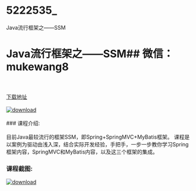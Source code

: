 # 5222535_
Java流行框架之——SSM
# Java流行框架之——SSM## 微信：mukewang8
<br/></br>[下载地址](http://www.36tz.cn/article/5222535 "下载地址")
<br/></br>[![download](http://36tz.cn/muke_img/2022_01_1-48-300x166.png "下载地址")](http://www.36tz.cn/article/5222535 "下载地址")
<br/></br>### 课程介绍:<br/></br>目前Java最较流行的框架SSM，即Spring+SpringMVC+MyBatis框架。
课程是以案例为驱动由浅入深，结合实际开发经验，手把手，一步一步教你学习Spring框架内容，SpringMVC和MyBatis内容，以及这三个框架的集成。

### 课程截图:
[![download](http://36tz.cn/muke_img/2022_01_2-50.png "下载地址")](http://www.36tz.cn/article/5222535 "下载地址")

